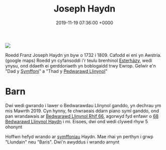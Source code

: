 ﻿---
layout: single
title:  "Joseph Haydn"
date:   2019-11-19 07:36:00 +0000
tags: clasurol quartet pedwarawd hwngari awstria symffoni
---

![](https://upload.wikimedia.org/wikipedia/commons/thumb/0/05/Joseph_Haydn.jpg/474px-Joseph_Haydn.jpg)

Roedd Franz Joseph Haydn yn byw o 1732 i 1809. Cafodd ei eni yn Awstria. 
(google maps)
Roedd yn cyfansoddi i'r teulu brenhinol [Esterházy](https://en.wikipedia.org/wiki/Esterh%C3%A1zy "Esterházy"), wedi ynysu, ond ddaeth ei gerddoriaeth yn boblogaidd trwy Ewrop. Gelwir e'n "Dad y [Symffoni](https://en.wikipedia.org/wiki/Symphony "Symphony")" a "Thad y [Pedwarawd Llinynol](https://en.wikipedia.org/wiki/String_quartet "String quartet")"

# Barn
Dwi wedi gwrando i lawer o Bedwarawdau Llinynol ganddo, yn dechrau ym mis Mawrth 2019. Cyn hynny, fe chwraeais ddarn piano syml ganddo, ond pan wrandawais ar [Bedwarawd Llinynol Rhif 66](cmoon), agorwyd fyd enfawr o [68 Bedwarawd Llinynol Haydn](https://en.wikipedia.org/wiki/List_of_string_quartets_by_Joseph_Haydn) i mi. Eisoes, dwi ond wedi clywed rhyw 5 ohonynt

Hoffwn hefyd wrando ar [symffoniau](https://en.wikipedia.org/wiki/London_symphonies) Haydn. Mae rhai yn perthyn i grwp "Llundain" neu "Baris". Dwi'n awyddus i wrando arnynt
